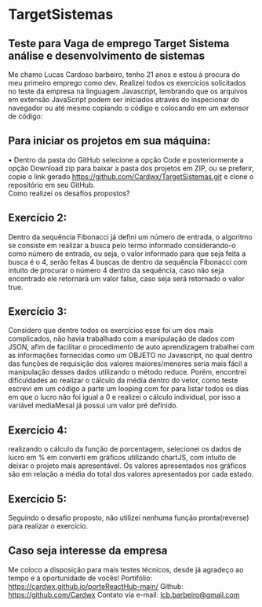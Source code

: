 # TargetSistemas
## Teste para Vaga de emprego Target Sistema análise e desenvolvimento de sistemas


Me chamo Lucas Cardoso barbeiro, tenho 21 anos e estou à procura do meu primeiro emprego como dev. Realizei todos os exercícios solicitados no teste da empresa na linguagem Javascript, lembrando que os arquivos em extensão JavaScript podem ser iniciados através do inspecionar do navegador ou até mesmo copiando o código e colocando em um extensor de código:

## Para iniciar os projetos em sua máquina:
•	Dentro da pasta do GitHub selecione a opção Code e posteriormente a opção Download zip para baixar a pasta dos projetos em ZIP, ou se preferir, copie o link gerado https://github.com/Cardwx/TargetSistemas.git e clone o repositório em seu GitHub.
<br>
Como realizei os desafios propostos? 

## Exercício 2:
Dentro da sequência Fibonacci já defini um número de entrada, o algoritmo se consiste em realizar a busca pelo termo informado considerando-o como número de entrada, ou seja, o valor informado para que seja feita a busca é o 4, serão feitas 4 buscas de dentro da sequência Fibonacci com intuito de procurar o número 4 dentro da sequência, caso não seja encontrado ele retornará um valor false, caso seja será retornado o valor true.

## Exercício 3:  
Considero que dentre todos os exercícios esse foi um dos mais complicados, não havia trabalhado com a manipulação de dados com JSON, afim de facilitar o procedimento de auto aprendizagem trabalhei com as informações fornecidas como um OBJETO no Javascript, no qual dentro das funções de requisição dos valores maiores/menores seria mais fácil a manipulação desses dados utilizando o método reduce.
Porém, encontrei dificuldades ao realizar o cálculo da média dentro do vetor, como teste escrevi em um código a parte um looping com for para listar todos os dias em que o lucro não foi igual a 0 e realizei o cálculo individual, por isso a variável mediaMesal já possui um valor pré definido. 

## Exercício 4: 
realizando o cálculo da função de porcentagem, selecionei os dados de lucro em % em converti em gráficos utilizando chartJS, com intuito de deixar o projeto mais apresentável. Os valores apresentados nos gráficos são em relação a média do total dos valores apresentados por cada estado. 

## Exercício 5: 
Seguindo o desafio proposto, não utilizei nenhuma função pronta(reverse) para realizar o exercício. 

## Caso seja interesse da empresa

Me coloco a disposição para mais testes técnicos, desde já agradeço ao tempo e a oportunidade de vocês! 
Portifólio: https://cardwx.github.io/porteReactHub-main/
Github: https://github.com/Cardwx
Contato via e-mail: lcb.barbeiro@gmail.com

